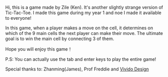 Hi, this is a game made by Zile (Ken). It's another slightly strange version of Tic-Tac-Toe. I made this game during my year 1 and noe I made it available to everyone!

In this game, when a player makes a move on the cell, it determines on which of the 9 main cells the next player can make their move. The ultimate goal is to win the main cell by connecting 3 of them. 

Hope you will enjoy this game！

P.S: You can actually use the tab and enter keys to play the entire game! 

Special thanks to: Zhanming(James), Prof Freddie and [Vivido Design](https://vivido-design.itch.io/)

